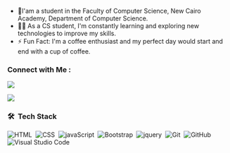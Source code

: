 

- 🏢I'am a student in the Faculty of Computer Science, New Cairo Academy, Department of Computer Science.
- 👨‍💻 As a CS student, I'm constantly learning and exploring new technologies to improve my skills.
- ⚡ Fun Fact: I'm a coffee enthusiast and my perfect day would start and end with a cup of coffee.



### Connect with Me :

<a href="https://www.linkedin.com/in/nabil-hashem-37a0b1271" target="_blank"><img src="https://img.shields.io/badge/-Nabil%20Hesham-0077B5?style=for-the-badge&logo=Linkedin&logoColor=white"/></a>

<a href="https://www.facebook.com/people/Nabil-Manga/pfbid02LbHDQ4sMZHqGmuyYo6A18VLiD3rBU9s7KR7pJo5ZE4JWPKMM2xBzSJmS9Wrwi5Lzl/?mibextid=LQQJ4d" target="_blank"><img src="https://img.shields.io/badge/-Nabil%20Hesham-0077B5?style=for-the-badge&logo=Facebook&logoColor=white"/></a>
### 🛠 &nbsp;Tech Stack
![HTML](https://img.shields.io/badge/-HTML-05122A?style=flat&logo=HTML5)&nbsp;
![CSS](https://img.shields.io/badge/-CSS-05122A?style=flat&logo=CSS3&logoColor=1572B6)&nbsp;
![javaScript ](https://img.shields.io/badge/-javaScript%20-05122A?style=flat&logo=javaScript)&nbsp;
![Bootstrap ](https://img.shields.io/badge/-Bootstrap%20-05122A?style=flat&logo=Bootstrap)&nbsp;
![jquery ](https://img.shields.io/badge/-jquery%20-05122A?style=flat&logo=jquery)&nbsp;
![Git](https://img.shields.io/badge/-Git-05122A?style=flat&logo=git)&nbsp;
![GitHub](https://img.shields.io/badge/-GitHub-05122A?style=flat&logo=github)&nbsp;
![Visual Studio Code](https://img.shields.io/badge/-Visual%20Studio%20Code-05122A?style=flat&logo=visual-studio-code&logoColor=007ACC)&nbsp;




